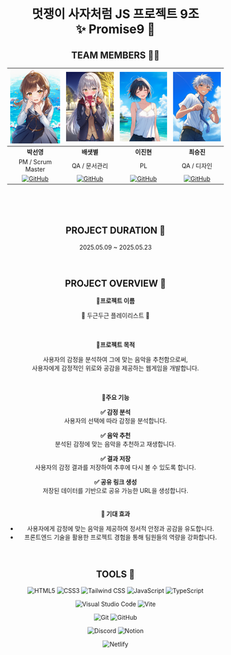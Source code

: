 <h1 align="center">멋쟁이 사자처럼 JS 프로젝트 9조 <br>✨ Promise9 💝</h1>

<div align="center">

## TEAM MEMBERS 🧑‍💻

|    <img src="https://github.com/FRONTENDBOOTCAMP-13th/JS-09-Promise9/raw/develop/public/assets/img/member/psy.png" width="120" />    |    <img src="https://github.com/FRONTENDBOOTCAMP-13th/JS-09-Promise9/raw/develop/public/assets/img/member/bsb.png" width="120" />     |     <img src="https://github.com/FRONTENDBOOTCAMP-13th/JS-09-Promise9/raw/develop/public/assets/img/member/ijh.png" width="120" />      |  <img src="https://github.com/FRONTENDBOOTCAMP-13th/JS-09-Promise9/raw/develop/public/assets/img/member/csj.png" width="120" />   |
| :----------------------------------------------------------------------------------------------------------------------------------: | :-----------------------------------------------------------------------------------------------------------------------------------: | :-------------------------------------------------------------------------------------------------------------------------------------: | :-------------------------------------------------------------------------------------------------------------------------------: |
|                                                              **박선영**                                                              |                                                              **배샛별**                                                               |                                                               **이진현**                                                                |                                                            **최승진**                                                             |
|                                                          PM / Scrum Master                                                           |                                                             QA / 문서관리                                                             |                                                                   PL                                                                    |                                                            QA / 디자인                                                            |
| [![GitHub](https://img.shields.io/badge/GITHUB-000000?style=flat-square&logo=github&logoColor=white)](https://github.com/seonyoungg) | [![GitHub](https://img.shields.io/badge/GITHUB-000000?style=flat-square&logo=github&logoColor=white)](https://github.com/Stella97415) | [![GitHub](https://img.shields.io/badge/GITHUB-000000?style=flat-square&logo=github&logoColor=white)](https://github.com/imnotpossib1e) | [![GitHub](https://img.shields.io/badge/GITHUB-000000?style=flat-square&logo=github&logoColor=white)](https://github.com/apppiel) |

<br><br><br>

## PROJECT DURATION 📆

2025.05.09 ~ 2025.05.23
<br><br><br>

## PROJECT OVERVIEW 📑

📌**프로젝트 이름**

🎵 두근두근 플레이리스트 🎵
<br><br><br>

📌**프로젝트 목적**

사용자의 감정을 분석하여 그에 맞는 음악을 추천함으로써,  
사용자에게 감정적인 위로와 공감을 제공하는 웹게임을 개발합니다.
<br><br><br>

📌**주요 기능**

**✅ 감정 분석**  
사용자의 선택에 따라 감정을 분석합니다.

**✅ 음악 추천**  
분석된 감정에 맞는 음악을 추천하고 재생합니다.

**✅ 결과 저장**  
사용자의 감정 결과를 저장하여 추후에 다시 볼 수 있도록 합니다.

**✅ 공유 링크 생성**  
저장된 데이터를 기반으로 공유 가능한 URL을 생성합니다.
<br><br><br>
**🌟 기대 효과**

- 사용자에게 감정에 맞는 음악을 제공하여 정서적 안정과 공감을 유도합니다.
- 프론트엔드 기술을 활용한 프로젝트 경험을 통해 팀원들의 역량을 강화합니다.
  <br><br><br>

## TOOLS 🔧

![HTML5](https://img.shields.io/badge/HTML5-E34F26?style=for-the-badge&logo=html5&logoColor=white)
![CSS3](https://img.shields.io/badge/CSS3-1572B6?style=for-the-badge&logo=css3&logoColor=white)
![Tailwind CSS](https://img.shields.io/badge/Tailwind_CSS-38B2AC?style=for-the-badge&logo=tailwind-css&logoColor=white)
![JavaScript](https://img.shields.io/badge/JavaScript-F7DF1E?style=for-the-badge&logo=javascript&logoColor=black)
![TypeScript](https://img.shields.io/badge/TypeScript-3178C6?style=for-the-badge&logo=typescript&logoColor=white)

![Visual Studio Code](https://img.shields.io/badge/Visual_Studio_Code-0078D4?style=for-the-badge&logo=visual%20studio%20code&logoColor=white)
![Vite](https://img.shields.io/badge/Vite-646CFF?style=for-the-badge&logo=vite&logoColor=white)

![Git](https://img.shields.io/badge/Git-F05032?style=for-the-badge&logo=git&logoColor=white)
![GitHub](https://img.shields.io/badge/GitHub-181717?style=for-the-badge&logo=github&logoColor=white)

![Discord](https://img.shields.io/badge/Discord-7289DA?style=for-the-badge&logo=discord&logoColor=white)
![Notion](https://img.shields.io/badge/Notion-000000?style=for-the-badge&logo=notion&logoColor=white)

![Netlify](https://img.shields.io/badge/Netlify-00C7B7?style=for-the-badge&logo=netlify&logoColor=white)

</div>
